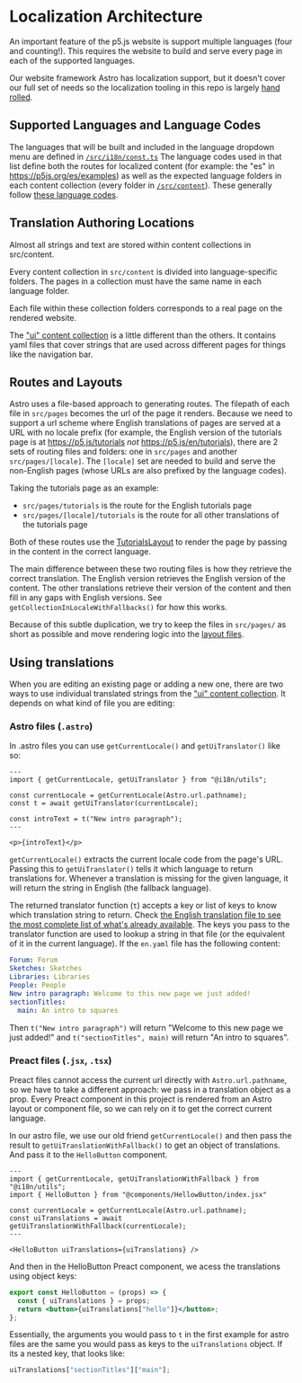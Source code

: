 # Localization Architecture

An important feature of the p5.js website is support multiple languages (four and counting!). This requires the website to build and serve every page in each of the supported languages.

Our website framework Astro has localization support, but it doesn't cover our full set of needs so the localization tooling in this repo is largely [hand rolled](https://www.quora.com/Computer-Science-Where-did-the-phrase-Roll-your-own-come-from-and-why-is-it-used-in-CS).

## Supported Languages and Language Codes

The languages that will be built and included in the language dropdown menu are defined in [`/src/i18n/const.ts`](/src/i18n/const.ts) The language codes used in that list define both the routes for localized content (for example: the "es" in https://p5js.org/es/examples) as well as the expected language folders in each content collection (every folder in [`/src/content`](/src/content)). These generally follow [these language codes](https://en.wikipedia.org/wiki/ISO_639-1).

## Translation Authoring Locations

Almost all strings and text are stored within content collections in src/content.

Every content collection in `src/content` is divided into language-specific folders. The pages in a collection must have the same name in each language folder.

Each file within these collection folders corresponds to a real page on the rendered website.

The ["ui" content collection](src/content/ui/) is a little different than the others. It contains yaml files that cover strings that are used across different pages for things like the navigation bar.

## Routes and Layouts

Astro uses a file-based approach to generating routes. The filepath of each file in `src/pages` becomes the url of the page it renders. Because we need to support a url scheme where English translations of pages are served at a URL with no locale prefix (for example, the English version of the tutorials page is at https://p5.js/tutorials _not_ https://p5.js/en/tutorials), there are 2 sets of routing files and folders: one in `src/pages` and another `src/pages/[locale]`. The `[locale]` set are needed to build and serve the non-English pages (whose URLs are also prefixed by the language codes).

Taking the tutorials page as an example:

- `src/pages/tutorials` is the route for the English tutorials page
- `src/pages/[locale]/tutorials` is the route for all other translations of the tutorials page

Both of these routes use the [TutorialsLayout](/src/layouts/TutorialsLayout.astro) to render the page by passing in the content in the correct language.

The main difference between these two routing files is how they retrieve the correct translation. The English version retrieves the English version of the content. The other translations retrieve their version of the content and then fill in any gaps with English versions. See `getCollectionInLocaleWithFallbacks()` for how this works.

Because of this subtle duplication, we try to keep the files in `src/pages/` as short as possible and move rendering logic into the [layout files](/src/layouts/).

## Using translations

When you are editing an existing page or adding a new one, there are two ways to use individual translated strings from the ["ui" content collection](/src/content/ui/). It depends on what kind of file you are editing:

### Astro files (`.astro`)

In .astro files you can use `getCurrentLocale()` and `getUiTranslator()` like so:

```astro
---
import { getCurrentLocale, getUiTranslator } from "@i18n/utils";

const currentLocale = getCurrentLocale(Astro.url.pathname);
const t = await getUiTranslator(currentLocale);

const introText = t("New intro paragraph");
---

<p>{introText}</p>
```

`getCurrentLocale()` extracts the current locale code from the page's URL. Passing this to `getUiTranslator()` tells it which language to return translations for. Whenever a translation is missing for the given language, it will return the string in English (the fallback language).

The returned translator function (`t`) accepts a key or list of keys to know which translation string to return. Check [the English translation file to see the most complete list of what's already available](/src/content/ui/en.yaml). The keys you pass to the translator function are used to lookup a string in that file (or the equivalent of it in the current language). If the `en.yaml` file has the following content:

```yaml
Forum: Forum
Sketches: Sketches
Libraries: Libraries
People: People
New intro paragraph: Welcome to this new page we just added!
sectionTitles:
  main: An intro to squares
```

Then `t("New intro paragraph")` will return "Welcome to this new page we just added!" and `t("sectionTitles", main)` will return "An intro to squares".

### Preact files (`.jsx`, `.tsx`)

Preact files cannot access the current url directly with `Astro.url.pathname`, so we have to take a different approach: we pass in a translation object as a prop. Every Preact component in this project is rendered from an Astro layout or component file, so we can rely on it to get the correct current language.

In our astro file, we use our old friend `getCurrentLocale()` and then pass the result to `getUiTranslationWithFallback()` to get an object of translations. And pass it to the `HelloButton` component.

```astro
---
import { getCurrentLocale, getUiTranslationWithFallback } from "@i18n/utils";
import { HelloButton } from "@components/HellowButton/index.jsx"

const currentLocale = getCurrentLocale(Astro.url.pathname);
const uiTranslations = await getUiTranslationWithFallback(currentLocale);
---

<HelloButton uiTranslations={uiTranslations} />

```

And then in the HelloButton Preact component, we acess the translations using object keys:

```jsx
export const HelloButton = (props) => {
  const { uiTranslations } = props;
  return <button>{uiTranslations["hello"]}</button>;
};
```

Essentially, the arguments you would pass to `t` in the first example for astro files are the same you would pass as keys to the `uiTranslations` object. If its a nested key, that looks like:

```jsx
uiTranslations["sectionTitles"]["main"];
```
